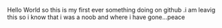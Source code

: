 Hello World
so this is my first ever something doing on github .i am leavig this so i know that i was a noob and where i have gone...peace
